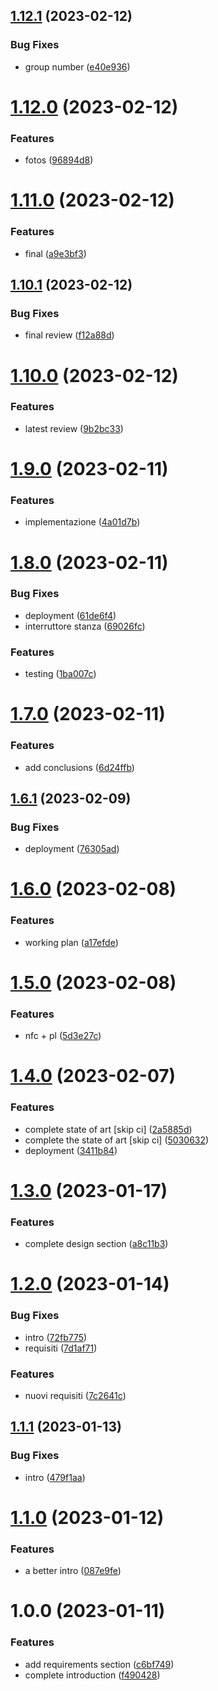 ## [1.12.1](https://github.com/eco-trip/SC-report/compare/v1.12.0...v1.12.1) (2023-02-12)


### Bug Fixes

* group number ([e40e936](https://github.com/eco-trip/SC-report/commit/e40e936e732c1eda8b1b5983aa3f0012b60d2fc1))

# [1.12.0](https://github.com/eco-trip/SC-report/compare/v1.11.0...v1.12.0) (2023-02-12)


### Features

* fotos ([96894d8](https://github.com/eco-trip/SC-report/commit/96894d8189b30b6e565d0cd26bc438347d827216))

# [1.11.0](https://github.com/eco-trip/SC-report/compare/v1.10.1...v1.11.0) (2023-02-12)


### Features

* final ([a9e3bf3](https://github.com/eco-trip/SC-report/commit/a9e3bf3a2bdc26140aecaaeaeb9d8f30d76b8204))

## [1.10.1](https://github.com/eco-trip/SC-report/compare/v1.10.0...v1.10.1) (2023-02-12)


### Bug Fixes

* final review ([f12a88d](https://github.com/eco-trip/SC-report/commit/f12a88d078b94f0ea0f52b95e3e35b0e5839061a))

# [1.10.0](https://github.com/eco-trip/SC-report/compare/v1.9.0...v1.10.0) (2023-02-12)


### Features

* latest review ([9b2bc33](https://github.com/eco-trip/SC-report/commit/9b2bc335bb2ced58ea438ba14f0765c6f9efbb39))

# [1.9.0](https://github.com/eco-trip/SC-report/compare/v1.8.0...v1.9.0) (2023-02-11)


### Features

* implementazione ([4a01d7b](https://github.com/eco-trip/SC-report/commit/4a01d7b67b9c7cb570513c7a3fd074b281e3640b))

# [1.8.0](https://github.com/eco-trip/SC-report/compare/v1.7.0...v1.8.0) (2023-02-11)


### Bug Fixes

* deployment ([61de6f4](https://github.com/eco-trip/SC-report/commit/61de6f4a6b8ee03777b801215e1f5cc97c2731ca))
* interruttore stanza ([69026fc](https://github.com/eco-trip/SC-report/commit/69026fc0636d67fd63d22154c10084b1cfe63363))


### Features

* testing ([1ba007c](https://github.com/eco-trip/SC-report/commit/1ba007c651ef41a5d60d8469ea19372cf5d98ec2))

# [1.7.0](https://github.com/eco-trip/SC-report/compare/v1.6.1...v1.7.0) (2023-02-11)


### Features

* add conclusions ([6d24ffb](https://github.com/eco-trip/SC-report/commit/6d24ffbc880fc8fc438cf14ab3ed42ff94aceb2a))

## [1.6.1](https://github.com/eco-trip/SC-report/compare/v1.6.0...v1.6.1) (2023-02-09)


### Bug Fixes

* deployment ([76305ad](https://github.com/eco-trip/SC-report/commit/76305ad8aebe15e88a90d13157da0a0b003e484f))

# [1.6.0](https://github.com/eco-trip/SC-report/compare/v1.5.0...v1.6.0) (2023-02-08)


### Features

* working plan ([a17efde](https://github.com/eco-trip/SC-report/commit/a17efdec78adde54c44e04638092af6981254aee))

# [1.5.0](https://github.com/eco-trip/SC-report/compare/v1.4.0...v1.5.0) (2023-02-08)


### Features

* nfc + pl ([5d3e27c](https://github.com/eco-trip/SC-report/commit/5d3e27c1f205d2e4989454caa1cfc01d54e8c7ce))

# [1.4.0](https://github.com/eco-trip/SC-report/compare/v1.3.0...v1.4.0) (2023-02-07)


### Features

* complete state of art [skip ci] ([2a5885d](https://github.com/eco-trip/SC-report/commit/2a5885d71e7a4b21a119d1ac74d7b5c5a45e7e85))
* complete the state of art [skip ci] ([5030632](https://github.com/eco-trip/SC-report/commit/50306322ca118ee81e24d9be8f0141e1851929f3))
* deployment ([3411b84](https://github.com/eco-trip/SC-report/commit/3411b84712db368a1c379cd2b1a273ebe119f820))

# [1.3.0](https://github.com/eco-trip/SC-report/compare/v1.2.0...v1.3.0) (2023-01-17)


### Features

* complete design section ([a8c11b3](https://github.com/eco-trip/SC-report/commit/a8c11b3607f043e6421b246f42aec6bee1646fce))

# [1.2.0](https://github.com/eco-trip/SC-report/compare/v1.1.1...v1.2.0) (2023-01-14)


### Bug Fixes

* intro ([72fb775](https://github.com/eco-trip/SC-report/commit/72fb7757bd722a7f4c226352bae832a8ace61214))
* requisiti ([7d1af71](https://github.com/eco-trip/SC-report/commit/7d1af716ec5bdeb78ebd73426b1581f14853573e))


### Features

* nuovi requisiti ([7c2641c](https://github.com/eco-trip/SC-report/commit/7c2641c4e7c01f5bae447b17c98eaec9399b545a))

## [1.1.1](https://github.com/eco-trip/SC-report/compare/v1.1.0...v1.1.1) (2023-01-13)


### Bug Fixes

* intro ([479f1aa](https://github.com/eco-trip/SC-report/commit/479f1aa30ccdc3d9b1fc4cd69bdcd4c042d72475))

# [1.1.0](https://github.com/eco-trip/SC-report/compare/v1.0.0...v1.1.0) (2023-01-12)


### Features

* a better intro ([087e9fe](https://github.com/eco-trip/SC-report/commit/087e9fecf792274f80bee2f232827492038606e0))

# 1.0.0 (2023-01-11)


### Features

* add requirements section ([c6bf749](https://github.com/eco-trip/SC-report/commit/c6bf749d28658cc9fa6296f49db5eba22d923f07))
* complete introduction ([f490428](https://github.com/eco-trip/SC-report/commit/f490428d26174fd369931396727b2135887af8b1))
